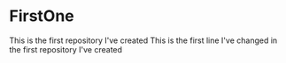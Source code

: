 # FirstOne
This is the first repository I've created
This is the first line I've changed in the first repository I've created
